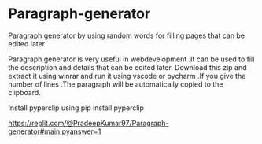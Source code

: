 # Paragraph-generator
Paragraph generator by using random words for filling pages that can be edited later

Paragraph generator is very useful in webdevelopment .It can be used to fill the description and details that can be edited later.
Download this zip and extract it using winrar and run it using vscode or pycharm .If you give the number of lines .The paragraph will be automatically copied to the clipboard.

Install pyperclip using pip install pyperclip

https://replit.com/@PradeepKumar97/Paragraph-generator#main.pyanswer=1

